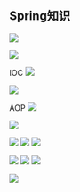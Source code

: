 ## Spring知识



![](https://img2020.cnblogs.com/blog/1231979/202107/1231979-20210715082833493-1485201482.png)


![](https://img2020.cnblogs.com/blog/1231979/202108/1231979-20210803215246376-217474532.png)

IOC
![](https://img2020.cnblogs.com/blog/1231979/202108/1231979-20210803220346976-2056300775.png)

![](https://img2020.cnblogs.com/blog/1231979/202108/1231979-20210803220834280-788576401.png)


AOP
![](https://img2020.cnblogs.com/blog/1231979/202108/1231979-20210804205856899-2070617826.png)

![](https://img2020.cnblogs.com/blog/1231979/202108/1231979-20210804213536357-1971720558.png)


![](https://img2020.cnblogs.com/blog/1231979/202108/1231979-20210804213855748-155179472.png)
![](https://img2020.cnblogs.com/blog/1231979/202108/1231979-20210804213925542-1234495171.png)
![](https://img2020.cnblogs.com/blog/1231979/202108/1231979-20210804214013209-1235249867.png)

![](https://img2020.cnblogs.com/blog/1231979/202108/1231979-20210804214211910-1070964510.png)
![](https://img2020.cnblogs.com/blog/1231979/202108/1231979-20210804214654869-1740551065.png)
![](https://img2020.cnblogs.com/blog/1231979/202108/1231979-20210804220256227-1552128727.png)



![](https://img2020.cnblogs.com/blog/1231979/202108/1231979-20210805164119161-1950603439.png)

